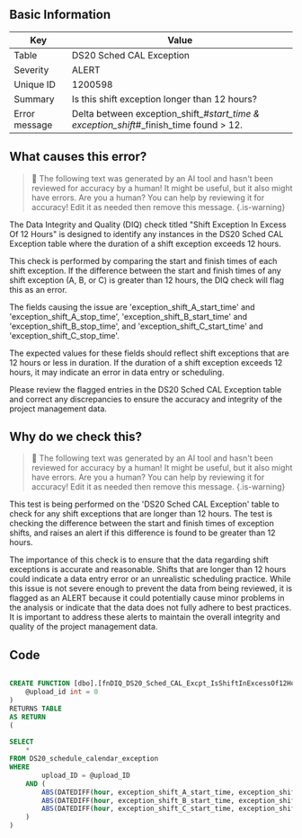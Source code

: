 ## Basic Information
| Key         | Value          |
|-------------|----------------|
| Table       | DS20 Sched CAL Exception |
| Severity    | ALERT |
| Unique ID   | 1200598   |
| Summary     | Is this shift exception longer than 12 hours? |
| Error message | Delta between exception_shift_#_start_time & exception_shift_#_finish_time found > 12. |

## What causes this error?

> :robot: The following text was generated by an AI tool and hasn't been reviewed for accuracy by a human! It might be useful, but it also might have errors. Are you a human? You can help by reviewing it for accuracy! Edit it as needed then remove this message.
{.is-warning}

The Data Integrity and Quality (DIQ) check titled "Shift Exception In Excess Of 12 Hours" is designed to identify any instances in the DS20 Sched CAL Exception table where the duration of a shift exception exceeds 12 hours. 

This check is performed by comparing the start and finish times of each shift exception. If the difference between the start and finish times of any shift exception (A, B, or C) is greater than 12 hours, the DIQ check will flag this as an error.

The fields causing the issue are 'exception_shift_A_start_time' and 'exception_shift_A_stop_time', 'exception_shift_B_start_time' and 'exception_shift_B_stop_time', and 'exception_shift_C_start_time' and 'exception_shift_C_stop_time'. 

The expected values for these fields should reflect shift exceptions that are 12 hours or less in duration. If the duration of a shift exception exceeds 12 hours, it may indicate an error in data entry or scheduling. 

Please review the flagged entries in the DS20 Sched CAL Exception table and correct any discrepancies to ensure the accuracy and integrity of the project management data.
## Why do we check this?

> :robot: The following text was generated by an AI tool and hasn't been reviewed for accuracy by a human! It might be useful, but it also might have errors. Are you a human? You can help by reviewing it for accuracy! Edit it as needed then remove this message.
{.is-warning}

This test is being performed on the 'DS20 Sched CAL Exception' table to check for any shift exceptions that are longer than 12 hours. The test is checking the difference between the start and finish times of exception shifts, and raises an alert if this difference is found to be greater than 12 hours. 

The importance of this check is to ensure that the data regarding shift exceptions is accurate and reasonable. Shifts that are longer than 12 hours could indicate a data entry error or an unrealistic scheduling practice. While this issue is not severe enough to prevent the data from being reviewed, it is flagged as an ALERT because it could potentially cause minor problems in the analysis or indicate that the data does not fully adhere to best practices. It is important to address these alerts to maintain the overall integrity and quality of the project management data.
## Code

```sql

CREATE FUNCTION [dbo].[fnDIQ_DS20_Sched_CAL_Excpt_IsShiftInExcessOf12Hours] (
	@upload_id int = 0
)
RETURNS TABLE
AS RETURN
(
	
SELECT 
	*
FROM DS20_schedule_calendar_exception
WHERE 
		upload_ID = @upload_ID
	AND (
		ABS(DATEDIFF(hour, exception_shift_A_start_time, exception_shift_A_stop_time)) > 12 OR
		ABS(DATEDIFF(hour, exception_shift_B_start_time, exception_shift_B_stop_time)) > 12 OR
		ABS(DATEDIFF(hour, exception_shift_C_start_time, exception_shift_C_stop_time)) > 12
	)
)
```
